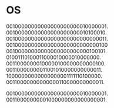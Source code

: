 # OS

00100000000000000000000010000001.  
00100000000000000000000010100010.  
00100000000000000000000000000011.  
00100000000000000000000000000100   
00100000000000000000000000100101.   
01001110100011000010000010000000.  
00110000000100000100000000000100.  
00110000000011001010000000000011.  
10000000000000000001111110100000.   
00110000000000000110000000000011.  


00100000000000000000000010000001.  
00110000000001000000000000000001.  
